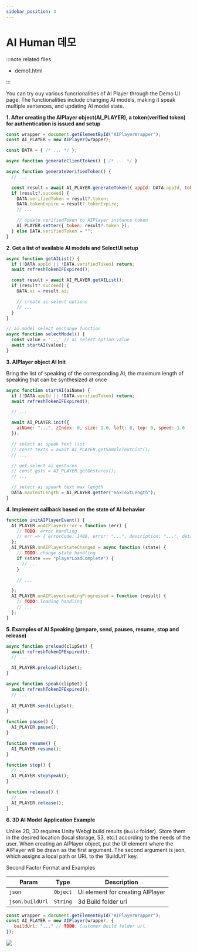 ```yaml
---
sidebar_position: 3
---
```


# AI Human 데모
:::note related files

- demo1.html

:::

You can try ouy various funcrionalities of AI Player through the Demo UI page. The functionalities include changing AI models, making it speak multiple sentences, and updating AI model state.

**1. After creating the AIPlayer object(AI_PLAYER), a token(verified token) for authentication is issued and setup**

```javascript
const wrapper = document.getElementById("AIPlayerWrapper");
const AI_PLAYER = new AIPlayer(wrapper);

const DATA = { /* ... */ };

async function generateClientToken() { /* ... */ }

async function generateVerifiedToken() {
  // ...

  const result = await AI_PLAYER.generateToken({ appId: DATA.appId, token: DATA.clientToken });
  if (result?.succeed) {
    DATA.verifiedToken = result?.token;
    DATA.tokenExpire = result?.tokenExpire;
    // ...

    // update verifiedToken to AIPlayer instance token
    AI_PLAYER.setter({ token: result?.token });
  } else DATA.verifiedToken = "";
}
```

**2. Get a list of available AI models and SelectUI setup**

```javascript
async function getAIList() {
  if (!DATA.appId || !DATA.verifiedToken) return;
  await refreshTokenIFExpired();

  const result = await AI_PLAYER.getAIList();
  if (result?.succeed) {
    DATA.ai = result.ai;

    // create ai select options
    // ...
  }
}

// ai model select onchange function
async function selectModel() {
  const value = '...' // ai select option value
  await startAI(value);
}
```

**3. AIPlayer object AI Init**

Bring the list of speaking of the corresponding AI, the maximum length of speaking that can be synthesized at once

```javascript
async function startAI(aiName) {
  if (!DATA.appId || !DATA.verifiedToken) return;
  await refreshTokenIFExpired();

  // ...

  await AI_PLAYER.init({
    aiName: "...", zIndex: 0, size: 1.0, left: 0, top: 0, speed: 1.0
  });

  // select ai speak text list
  // const texts = await AI_PLAYER.getSampleTextList();
  // ...

  // get select ai gestures
  // const gsts = AI_PLAYER.getGestures();
  // ...

  // select ai speark text max length
  DATA.maxTextLength = AI_PLAYER.getter("maxTextLength");
}
```

**4. Implement callback based on the state of AI behavior**

```javascript
function initAIPlayerEvent() {
  AI_PLAYER.onAIPlayerError = function (err) {
    // TODO: error handling
    // err => { errorCode: 1400, error: "...", description: "...", detail: "..." }
  };
  AI_PLAYER.onAIPlayerStateChanged = async function (state) {
    // TODO: change state handling
    if (state === "playerLoadComplete") {
      // ...
    }

    // ...

  };
  AI_PLAYER.onAIPlayerLoadingProgressed = function (result) {
    // TODO: loading handling
    // ...
  };
}
```

**5. Examples of AI Speaking (prepare, send, pauses, resume, stop and release)**

```javascript
async function preload(clipSet) {
  await refreshTokenIFExpired();
  // ...

  AI_PLAYER.preload(clipSet);
}

async function speak(clipSet) {
  await refreshTokenIFExpired();
  // ...
  
  AI_PLAYER.send(clipSet);
}

function pause() {
  AI_PLAYER.pause();
}

function resume() {
  AI_PLAYER.resume();
}

function stop() {
  // ...
  AI_PLAYER.stopSpeak();
}

function release() {
  // ...
  AI_PLAYER.release();
}
```

**6. 3D AI Model Application Example**

Unlike 2D, 3D requires Unity Webgl build results (`Build` folder). Store them in the desired location (local storage, S3, etc.) according to the needs of the user. When creating an AIPlayer object, put the UI element where the AIPlayer will be drawn as the first argument. The second argument is json, which assigns a local path or URL to the 'BuildUrl' key.

Second Factor Format and Examples

| Param            | Type     | Description                          |
| ---------------- | -------- | ------------------------------------ |
| `json`           | `Object` | UI element for creating AIPlayer
| `json.buildUrl`  | `String` | 3d Build folder url

```javascript
const wrapper = document.getElementById("AIPlayerWrapper");
const AI_PLAYER = new AIPlayer(wrapper, {
   buildUrl: "..." // TODO: Customer Build folder url
});
```

<img src="/img/aihuman/web/sdk_demo_02.png" />

